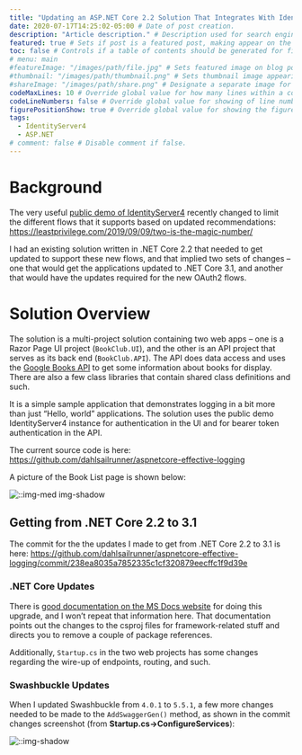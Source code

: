 ```yaml
---
title: "Updating an ASP.NET Core 2.2 Solution That Integrates With Identityserver4" # Title of the blog post.
date: 2020-07-17T14:25:02-05:00 # Date of post creation.
description: "Article description." # Description used for search engine.
featured: true # Sets if post is a featured post, making appear on the home page side bar.
toc: false # Controls if a table of contents should be generated for first-level links automatically.
# menu: main
#featureImage: "/images/path/file.jpg" # Sets featured image on blog post.
#thumbnail: "/images/path/thumbnail.png" # Sets thumbnail image appearing inside card on homepage.
#shareImage: "/images/path/share.png" # Designate a separate image for social media sharing.
codeMaxLines: 10 # Override global value for how many lines within a code block before auto-collapsing.
codeLineNumbers: false # Override global value for showing of line numbers within code block.
figurePositionShow: true # Override global value for showing the figure label.
tags:
  - IdentityServer4
  - ASP.NET
# comment: false # Disable comment if false.
---
```


# Background
The very useful [public demo of IdentityServer4](https://demo.identityserver.io/) recently changed to limit the different flows that it supports based on updated recommendations: https://leastprivilege.com/2019/09/09/two-is-the-magic-number/

I had an existing solution written in .NET Core 2.2 that needed to get updated to support these new flows, and that implied two sets of changes – one that would get the applications updated to .NET Core 3.1, and another that would have the updates required for the new OAuth2 flows.

# Solution Overview
The solution is a multi-project solution containing two web apps – one is a Razor Page UI project (`BookClub.UI`), and the other is an API project that serves as its back end (`BookClub.API`). The API does data access and uses the [Google Books API](https://developers.google.com/books/) to get some information about books for display. There are also a few class libraries that contain shared class definitions and such.

It is a simple sample application that demonstrates logging in a bit more than just “Hello, world” applications. The solution uses the public demo IdentityServer4 instance for authentication in the UI and for bearer token authentication in the API.

The current source code is here: https://github.com/dahlsailrunner/aspnetcore-effective-logging

A picture of the Book List page is shown below:

![::img-med img-shadow](/images/BookClub-UI.png)

## Getting from .NET Core 2.2 to 3.1
The commit for the the updates I made to get from .NET Core 2.2 to 3.1 is here: https://github.com/dahlsailrunner/aspnetcore-effective-logging/commit/238ea8035a7852335c1cf320879eecffc1f9d39e

### .NET Core Updates
There is [good documentation on the MS Docs website](https://docs.microsoft.com/en-us/aspnet/core/migration/22-to-30?view=aspnetcore-3.1&tabs=visual-studio) for doing this upgrade, and I won’t repeat that information here. That documentation points out the changes to the csproj files for framework-related stuff and directs you to remove a couple of package references.

Additionally, `Startup.cs` in the two web projects has some changes regarding the wire-up of endpoints, routing, and such.

### Swashbuckle Updates
When I updated Swashbuckle from `4.0.1` to `5.5.1`, a few more changes needed to be made to the `AddSwaggerGen()` method, as shown in the commit changes screenshot (from **Startup.cs->ConfigureServices**):

![::img-shadow](/images/Swashbuckle-Updates.png)